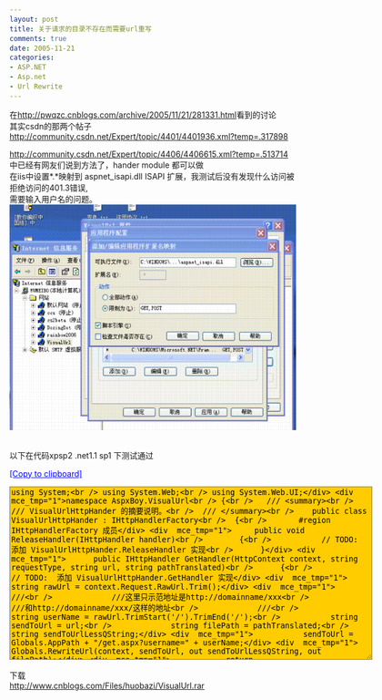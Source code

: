 ```yaml
---
layout: post
title: 关于请求的目录不存在而需要url重写
comments: true
date: 2005-11-21
categories:
- ASP.NET
- Asp.net
- Url Rewrite
---
```


<p>在<a href="http://pwqzc.cnblogs.com/archive/2005/11/21/281331.html" target="_blank">http://pwqzc.cnblogs.com/archive/2005/11/21/281331.html</a>看到的讨论<br />其实csdn的那两个帖子<br /><a href="http://community.csdn.net/Expert/topic/4401/4401936.xml?temp=.317898" target="_blank">http://community.csdn.net/Expert/topic/4401/4401936.xml?temp=.317898</a></p>
<p><a href="http://community.csdn.net/Expert/topic/4406/4406615.xml?temp=.513714" target="_blank">http://community.csdn.net/Expert/topic/4406/4406615.xml?temp=.513714</a><br />中已经有网友们说到方法了，hander module 都可以做<br />在iis中设置*.*映射到 aspnet_isapi.dll ISAPI 扩展，我测试后没有发现什么访问被拒绝访问的401.3错误,<br />需要输入用户名的问题。<br /><img style="width: 627px; height: 396px; border: 0px;" src="/images/hbz_images/5c851a33-204d-4d19-a338-3220cd1979ae.gif" border="0" alt=""><br />  </p>
<p>以下在代码xpsp2 .net1.1 sp1 下测试通过</p>
<div style="cursor: hand; color: blue; text-align: left; text-decoration: underline;" title="&gt;-点此复制到剪贴板-&lt;" onclick='function anonymous() { var obj = document.getElementById("code_huobazi_code"); 	if( obj != null ) 	{ 		var rng = document.body.createTextRange(); 		rng.moveToElementText(obj); 		rng.scrollIntoView(); 		rng.select(); 		rng.execCommand("Copy"); 		rng.collapse(false); 	} }'>[Copy to clipboard]</div>
<p><textarea id="code_huobazi_code" style="width: 632px; height: 298px; background-color: #ffcc00;" cols="84" rows="4">using System;&lt;br /&gt; using System.Web;&lt;br /&gt; using System.Web.UI;&lt;/div&gt; &lt;div  mce_tmp="1"&gt;namespace AspxBoy.VisualUrl&lt;br /&gt; {&lt;br /&gt; 	/// &lt;summary&gt;&lt;br /&gt; 	/// VisualUrlHttpHander 的摘要说明。&lt;br /&gt; 	/// &lt;/summary&gt;&lt;br /&gt; 	public class VisualUrlHttpHander : IHttpHandlerFactory&lt;br /&gt; 	{&lt;br /&gt; 		#region IHttpHandlerFactory 成员&lt;/div&gt; &lt;div  mce_tmp="1"&gt;		public void ReleaseHandler(IHttpHandler handler)&lt;br /&gt; 		{&lt;br /&gt; 			// TODO:  添加 VisualUrlHttpHander.ReleaseHandler 实现&lt;br /&gt; 		}&lt;/div&gt; &lt;div  mce_tmp="1"&gt;		public IHttpHandler GetHandler(HttpContext context, string requestType, string url, string pathTranslated)&lt;br /&gt; 		{&lt;br /&gt; 			// TODO:  添加 VisualUrlHttpHander.GetHandler 实现&lt;/div&gt; &lt;div  mce_tmp="1"&gt;			string rawUrl = context.Request.RawUrl.Trim();&lt;/div&gt; &lt;div  mce_tmp="1"&gt;			///&lt;br /&gt; 			///这里只示范地址是http://domainname/xxx&lt;br /&gt; 			///和http://domainname/xxx/这样的地址&lt;br /&gt; 			///&lt;br /&gt; 			string userName = rawUrl.TrimStart('/').TrimEnd('/');&lt;br /&gt; 			string sendToUrl = url;&lt;br /&gt; 			string filePath = pathTranslated;&lt;br /&gt; 			string sendToUrlLessQString;&lt;/div&gt; &lt;div  mce_tmp="1"&gt;			sendToUrl = Globals.AppPath + "/get.aspx?username=" + userName;&lt;/div&gt; &lt;div  mce_tmp="1"&gt;			Globals.RewriteUrl(context, sendToUrl, out sendToUrlLessQString, out filePath);&lt;/div&gt; &lt;div  mce_tmp="1"&gt;			return PageParser.GetCompiledPageInstance(sendToUrlLessQString, filePath, context);&lt;br /&gt; 		}&lt;/div&gt; &lt;div  mce_tmp="1"&gt;		#endregion&lt;/div&gt; &lt;div  mce_tmp="1"&gt;	}&lt;/div&gt; &lt;div  mce_tmp="1"&gt;	public class Globals&lt;br /&gt; 	{&lt;br /&gt; 		/// &lt;summary&gt;&lt;br /&gt; 		/// 应用程序路径&lt;br /&gt; 		/// &lt;/summary&gt;&lt;br /&gt; 		public static string AppPath&lt;br /&gt; 		{&lt;/div&gt; &lt;div  mce_tmp="1"&gt;			get&lt;br /&gt; 			{&lt;br /&gt; 				string applicationPath = "/";&lt;/div&gt; &lt;div  mce_tmp="1"&gt;				if(HttpContext.Current != null)&lt;br /&gt; 				{&lt;br /&gt; applicationPath = HttpContext.Current.Request.ApplicationPath;&lt;br /&gt; 				}&lt;/div&gt; &lt;div  mce_tmp="1"&gt;				if (applicationPath == "/")&lt;br /&gt; 				{&lt;br /&gt; return string.Empty;&lt;br /&gt; 				}&lt;br /&gt; 				else&lt;br /&gt; 				{&lt;br /&gt; if (applicationPath.EndsWith("/"))&lt;br /&gt; {&lt;br /&gt; 	return applicationPath;&lt;br /&gt; }&lt;br /&gt; else&lt;br /&gt; {&lt;br /&gt; 	return applicationPath + "/";&lt;br /&gt; }&lt;br /&gt; 				}&lt;/div&gt; &lt;div  mce_tmp="1"&gt;			}&lt;br /&gt; 		}&lt;br /&gt; 		/// &lt;summary&gt;&lt;br /&gt; 		/// 在ASP.NET中执行URL重写&lt;br /&gt; 		/// see http://www.aspxboy.com/484/archive.aspx&lt;br /&gt; 		/// &lt;/summary&gt;&lt;br /&gt; 		/// &lt;param name="context"&gt;&lt;/param&gt;&lt;br /&gt; 		/// &lt;param name="sendToUrl"&gt;&lt;/param&gt;&lt;br /&gt; 		/// &lt;param name="sendToUrlLessQString"&gt;&lt;/param&gt;&lt;br /&gt; 		/// &lt;param name="filePath"&gt;&lt;/param&gt;&lt;br /&gt; 		public static  void RewriteUrl(HttpContext context, string sendToUrl, out string sendToUrlLessQString, out string filePath)&lt;br /&gt; 		{&lt;br /&gt; 			if (context.Request.QueryString.Count &gt; 0)&lt;br /&gt; 			{&lt;br /&gt; 				if (sendToUrl.IndexOf('?') != -1)&lt;br /&gt; 				{&lt;br /&gt; sendToUrl += "&amp;" + context.Request.QueryString.ToString();&lt;br /&gt; 				}&lt;br /&gt; 				else&lt;br /&gt; 				{&lt;br /&gt; sendToUrl += "?" + context.Request.QueryString.ToString();&lt;br /&gt; 				}&lt;br /&gt; 			}&lt;/div&gt; &lt;div  mce_tmp="1"&gt;			string queryString = String.Empty;&lt;br /&gt; 			sendToUrlLessQString = sendToUrl;&lt;br /&gt; 			if (sendToUrl.IndexOf('?') &gt; 0)&lt;br /&gt; 			{&lt;br /&gt; 				sendToUrlLessQString = sendToUrl.Substring(0, sendToUrl.IndexOf('?'));&lt;br /&gt; 				queryString = sendToUrl.Substring(sendToUrl.IndexOf('?') + 1);&lt;br /&gt; 			}&lt;/div&gt; &lt;div  mce_tmp="1"&gt;			filePath = string.Empty;&lt;br /&gt; 			filePath = context.Server.MapPath(sendToUrlLessQString);&lt;/div&gt; &lt;div  mce_tmp="1"&gt;			context.RewritePath(sendToUrlLessQString, String.Empty, queryString);&lt;br /&gt; 		}&lt;br /&gt; 	}&lt;br /&gt; }&lt;/div&gt; &lt;div  mce_tmp="1"&gt;</textarea></p>
<p>下载<br /><a href="http://www.cnblogs.com/Files/huobazi/VisualUrl.rar">http://www.cnblogs.com/Files/huobazi/VisualUrl.rar</a></p>				

